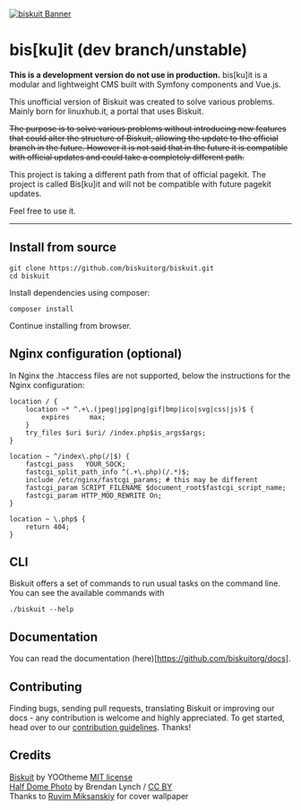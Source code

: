 [![biskuit Banner](https://raw.githubusercontent.com/mirkobrombin/biskuit-assets/ac2e599b0a83a4ed31d1fc74f47b340a96f61322/brand/biskuit-cover.png)](https://github.com/biskuitorg/biskuit)

# bis[ku]it (dev branch/unstable)
**This is a development version do not use in production.**
bis[ku]it is a modular and lightweight CMS built with Symfony components and Vue.js.

This unofficial version of Biskuit was created to solve various problems. Mainly born for linuxhub.it, a portal that uses Biskuit.

~~The purpose is to solve various problems without introducing new features that could alter the structure of Biskuit, allowing the update to the official branch in the future. However it is not said that in the future it is compatible with official updates and could take a completely different path.~~

This project is taking a different path from that of official pagekit. The project is called Bis[ku]it and will not be compatible with future pagekit updates.

Feel free to use it.

---

## Install from source
```
git clone https://github.com/biskuitorg/biskuit.git
cd biskuit
```
Install dependencies using composer:
```
composer install
```
Continue installing from browser.

## Nginx configuration (optional)
In Nginx the .htaccess files are not supported, below the instructions for the Nginx configuration:
```
location / {
    location ~* ^.+\.(jpeg|jpg|png|gif|bmp|ico|svg|css|js)$ {
        expires     max;
    }
    try_files $uri $uri/ /index.php$is_args$args;
}

location ~ ^/index\.php(/|$) {
    fastcgi_pass   YOUR_SOCK;
    fastcgi_split_path_info ^(.+\.php)(/.*)$;
    include /etc/nginx/fastcgi_params; # this may be different
    fastcgi_param SCRIPT_FILENAME $document_root$fastcgi_script_name;
    fastcgi_param HTTP_MOD_REWRITE On;
}

location ~ \.php$ {
    return 404;
}

```

## CLI

Biskuit offers a set of commands to run usual tasks on the command line. You can see the available commands with
```
./biskuit --help
```

## Documentation
You can read the documentation (here)[https://github.com/biskuitorg/docs].

## Contributing

Finding bugs, sending pull requests, translating Biskuit or improving our docs -
any contribution is welcome and highly appreciated. To get started, head over
to our [contribution guidelines](.github/CONTRIBUTING.md). Thanks!


## Credits

[Biskuit](http://www.pagekit.com) by YOOtheme [MIT license](LICENSE)  
[Half Dome Photo](http://www.youseethenew.com/landscape-outdoors/) by Brendan Lynch / [CC BY](http://creativecommons.org/licenses/by-nd/4.0/)  
Thanks to [Ruvim Miksanskiy](https://www.pexels.com/it-it/@digitech) for cover wallpaper
